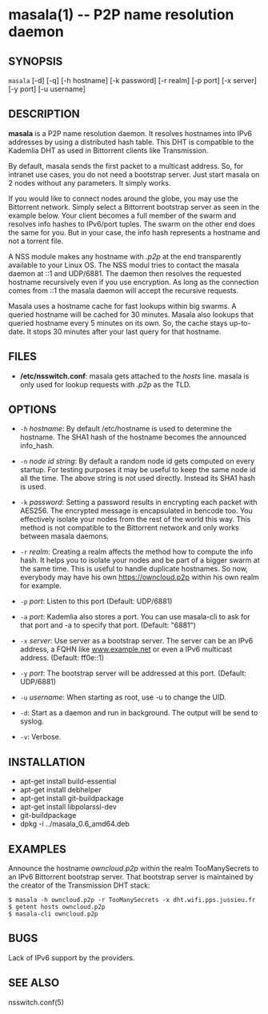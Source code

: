 masala(1) -- P2P name resolution daemon
=======================================

## SYNOPSIS

`masala`  [-d] [-q] [-h hostname] [-k password] [-r realm] [-p port]
[-x server] [-y port] [-u username]

## DESCRIPTION

**masala** is a P2P name resolution daemon. It resolves hostnames into IPv6
addresses by using a distributed hash table. This DHT is compatible to the
Kademlia DHT as used in Bittorrent clients like Transmission.

By default, masala sends the first packet to a multicast address. So, for
intranet use cases, you do not need a bootstrap server. Just start masala on 2
nodes without any parameters. It simply works.

If you would like to connect nodes around the globe, you may use the Bittorrent
network. Simply select a Bittorrent bootstrap server as seen in the example
below. Your client becomes a full member of the swarm and resolves info hashes
to IPv6/port tuples. The swarm on the other end does the same for you. But in
your case, the info hash represents a hostname and not a torrent file.

A NSS module makes any hostname with *.p2p* at the end transparently available
to your Linux OS. The NSS modul tries to contact the masala daemon at ::1 and
UDP/6881. The daemon then resolves the requested hostname recursively even if
you use encryption. As long as the connection comes from ::1 the masala daemon
will accept the recursive requests.

Masala uses a hostname cache for fast lookups within big swarms. A queried
hostname will be cached for 30 minutes. Masala also lookups that queried
hostname every 5 minutes on its own. So, the cache stays up-to-date. It stops
30 minutes after your last query for that hostname.

## FILES

  * **/etc/nsswitch.conf**:
	masala gets attached to the *hosts* line. masala is only used for lookup
	requests with *.p2p* as the TLD.

## OPTIONS

  * `-h` *hostname*:
    By default /etc/hostname is used to determine the hostname. The SHA1 hash of
	the hostname becomes the announced info_hash.

  * `-n` *node id string*:
    By default a random node id gets computed on every startup. For testing
	purposes it may be useful to keep the same node id all the time. The above
	string is not used directly. Instead its SHA1 hash is used.

  * `-k` *password*:
	Setting a password results in encrypting each packet with AES256. The
	encrypted message is encapsulated in bencode too. You effectively
	isolate your nodes from the rest of the world this way. This method is not
	compatible to the Bittorrent network and only works between masala
	daemons.

  * `-r` *realm*:
	Creating a realm affects the method how to compute the info hash. It helps
	you to isolate your nodes and be part of a bigger swarm at the same time.
	This is useful to handle duplicate hostnames. So now, everybody may have his
	own https://owncloud.p2p within his own realm for example.

  * `-p` *port*:
	Listen to this port (Default: UDP/6881)

  * `-a` *port*:
	Kademlia also stores a port. You can use masala-cli to ask for that port and
	-a to specify that port. (Default: "6881")

  * `-x` *server*:
	Use server as a bootstrap server. The server can be an IPv6 address, a FQHN
	like www.example.net or even a IPv6 multicast address. (Default: ff0e::1)

  * `-y` *port*:
	The bootstrap server will be addressed at this port. (Default: UDP/6881)

  * `-u` *username*:
    When starting as root, use -u to change the UID.

  * `-d`:
	Start as a daemon and run in background. The output will be send to syslog.

  * `-v`:
	Verbose.

## INSTALLATION
  * apt-get install build-essential
  * apt-get install debhelper
  * apt-get install git-buildpackage
  * apt-get install libpolarssl-dev
  * git-buildpackage
  * dpkg -i ../masala_0.6_amd64.deb

## EXAMPLES

Announce the hostname *owncloud.p2p* within the realm TooManySecrets to an IPv6
Bittorrent bootstrap server. That bootstrap server is maintained by the creator
of the Transmission DHT stack:

	$ masala -h owncloud.p2p -r TooManySecrets -x dht.wifi.pps.jussieu.fr
	$ getent hosts owncloud.p2p
	$ masala-cli owncloud.p2p

## BUGS

Lack of IPv6 support by the providers.

## SEE ALSO

nsswitch.conf(5)
